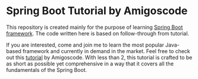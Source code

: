 # Spring Boot Tutorial by Amigoscode
This repository is created mainly for the purpose of learning [Spring Boot framework](https://spring.io/projects/spring-boot). The code written here is based on follow-through from tutorial.

If you are interested, come and join me to learn the most popular Java-based framework and currently in demand in the market. Feel free to check out this [tutorial](https://www.youtube.com/watch?v=9SGDpanrc8U) by Amigoscode. With less than 2, this tutorial is crafted to be as short as possible yet comprehensive in a way that it covers all the fundamentals of the Spring Boot.
